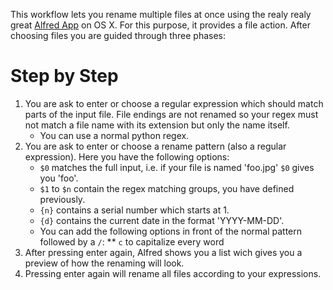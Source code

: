 This workflow lets you rename multiple files at once using the realy realy great [Alfred App](https://www.alfredapp.com) on OS X.
For this purpose, it provides a file action. After choosing files you are guided through three phases:

# Step by Step

1. You are ask to enter or choose a regular expression which should match parts of the input file. File endings are not renamed so your regex must not match a file name with its extension but only the name itself.
    * You can use a normal python regex.
2. You are ask to enter or choose a rename pattern (also a regular expression). Here you have the following options:
    * `$0` matches the full input, i.e. if your file is named 'foo.jpg' `$0` gives you 'foo'.
    * `$1` to `$n` contain the regex matching groups, you have defined previously.
    * `{n}` contains a serial number which starts at 1.
    * `{d}` contains the current date in the format 'YYYY-MM-DD'.
    * You can add the following options in front of the normal pattern followed by a `/`:
        ** `c` to capitalize every word
3. After pressing enter again, Alfred shows you a list wich gives you a preview of how the renaming will look.
4. Pressing enter again will rename all files according to your expressions.
